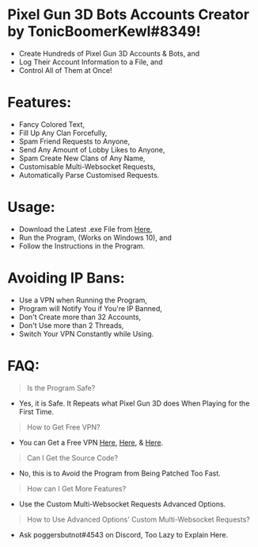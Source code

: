 # Pixel Gun 3D Bots Accounts Creator by TonicBoomerKewl#8349!
- Create Hundreds of Pixel Gun 3D Accounts & Bots, and
- Log Their Account Information to a File, and
- Control All of Them at Once!

# Features:
- Fancy Colored Text,
- Fill Up Any Clan Forcefully,
- Spam Friend Requests to Anyone,
- Send Any Amount of Lobby Likes to Anyone,
- Spam Create New Clans of Any Name,
- Customisable Multi-Websocket Requests,
- Automatically Parse Customised Requests.

# Usage:
- Download the Latest .exe File from [Here](https://github.com/TonicBoomerKewl/pg3d-bots-accounts-creator/releases/latest),
- Run the Program, (Works on Windows 10), and
- Follow the Instructions in the Program.

# Avoiding IP Bans:
- Use a VPN when Running the Program,
- Program will Notify You if You're IP Banned,
- Don't Create more than 32 Accounts,
- Don't Use more than 2 Threads,
- Switch Your VPN Constantly while Using.

# FAQ:
> Is the Program Safe?
- Yes, it is Safe. It Repeats what Pixel Gun 3D does When Playing for the First Time.
> How to Get Free VPN?
- You can Get a Free VPN [Here](https://www.vpnbook.com/freevpn), [Here](https://www.vpngate.net/), & [Here](https://openvpn.net/download-open-vpn/).
> Can I Get the Source Code?
- No, this is to Avoid the Program from Being Patched Too Fast.
> How can I Get More Features?
- Use the Custom Multi-Websocket Requests Advanced Options.
> How to Use Advanced Options' Custom Multi-Websocket Requests?
- Ask poggersbutnot#4543 on Discord, Too Lazy to Explain Here.
